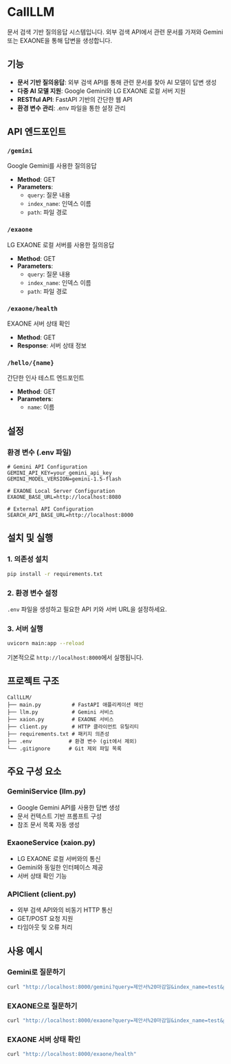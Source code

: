# CallLLM

문서 검색 기반 질의응답 시스템입니다. 외부 검색 API에서 관련 문서를 가져와 Gemini 또는 EXAONE을 통해 답변을 생성합니다.

## 기능

- **문서 기반 질의응답**: 외부 검색 API를 통해 관련 문서를 찾아 AI 모델이 답변 생성
- **다중 AI 모델 지원**: Google Gemini와 LG EXAONE 로컬 서버 지원
- **RESTful API**: FastAPI 기반의 간단한 웹 API
- **환경 변수 관리**: .env 파일을 통한 설정 관리

## API 엔드포인트

### `/gemini`
Google Gemini를 사용한 질의응답
- **Method**: GET
- **Parameters**:
  - `query`: 질문 내용
  - `index_name`: 인덱스 이름
  - `path`: 파일 경로

### `/exaone`
LG EXAONE 로컬 서버를 사용한 질의응답
- **Method**: GET
- **Parameters**:
  - `query`: 질문 내용
  - `index_name`: 인덱스 이름
  - `path`: 파일 경로

### `/exaone/health`
EXAONE 서버 상태 확인
- **Method**: GET
- **Response**: 서버 상태 정보

### `/hello/{name}`
간단한 인사 테스트 엔드포인트
- **Method**: GET
- **Parameters**:
  - `name`: 이름

## 설정

### 환경 변수 (.env 파일)

```env
# Gemini API Configuration
GEMINI_API_KEY=your_gemini_api_key
GEMINI_MODEL_VERSION=gemini-1.5-flash

# EXAONE Local Server Configuration
EXAONE_BASE_URL=http://localhost:8080

# External API Configuration
SEARCH_API_BASE_URL=http://localhost:8000
```

## 설치 및 실행

### 1. 의존성 설치
```bash
pip install -r requirements.txt
```

### 2. 환경 변수 설정
`.env` 파일을 생성하고 필요한 API 키와 서버 URL을 설정하세요.

### 3. 서버 실행
```bash
uvicorn main:app --reload
```

기본적으로 `http://localhost:8000`에서 실행됩니다.

## 프로젝트 구조

```
CallLLM/
├── main.py          # FastAPI 애플리케이션 메인
├── llm.py           # Gemini 서비스
├── xaion.py         # EXAONE 서비스
├── client.py        # HTTP 클라이언트 유틸리티
├── requirements.txt # 패키지 의존성
├── .env            # 환경 변수 (git에서 제외)
└── .gitignore      # Git 제외 파일 목록
```

## 주요 구성 요소

### GeminiService (llm.py)
- Google Gemini API를 사용한 답변 생성
- 문서 컨텍스트 기반 프롬프트 구성
- 참조 문서 목록 자동 생성

### ExaoneService (xaion.py)
- LG EXAONE 로컬 서버와의 통신
- Gemini와 동일한 인터페이스 제공
- 서버 상태 확인 기능

### APIClient (client.py)
- 외부 검색 API와의 비동기 HTTP 통신
- GET/POST 요청 지원
- 타임아웃 및 오류 처리

## 사용 예시

### Gemini로 질문하기
```bash
curl "http://localhost:8000/gemini?query=제안서%20마감일&index_name=test&path=test1"
```

### EXAONE으로 질문하기
```bash
curl "http://localhost:8000/exaone?query=제안서%20마감일&index_name=test&path=test1"
```

### EXAONE 서버 상태 확인
```bash
curl "http://localhost:8000/exaone/health"
```